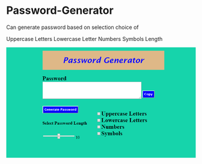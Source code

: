 # Password-Generator

Can generate password based on selection choice of

Uppercase Letters
Lowercase Letter
Numbers
Symbols
Length

![password generator demo](./Assets/screenshot.png)